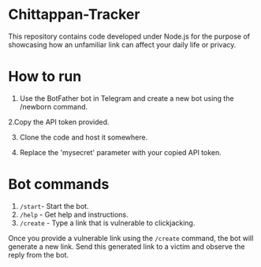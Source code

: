 # Chittappan-Tracker

This repository contains code developed under Node.js for the purpose of showcasing how an unfamiliar link can affect your daily life or privacy.

# How to run

1. Use the BotFather bot in Telegram and create a new bot using the /newborn command.

2.Copy the API token provided.

3. Clone the code and host it somewhere.

4. Replace the 'mysecret' parameter with your copied API token.

# Bot commands

1. `/start`- Start the bot.
2. `/help` - Get help and instructions.
3. `/create` - Type a link that is vulnerable to clickjacking.

Once you provide a vulnerable link using the `/create` command, the bot will generate a new link. Send this generated link to a victim and observe the reply from the bot.